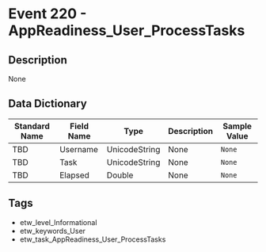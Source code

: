 # Event 220 - AppReadiness_User_ProcessTasks

## Description
None

## Data Dictionary
|Standard Name|Field Name|Type|Description|Sample Value|
|---|---|---|---|---|
|TBD|Username|UnicodeString|None|`None`|
|TBD|Task|UnicodeString|None|`None`|
|TBD|Elapsed|Double|None|`None`|

## Tags
* etw_level_Informational
* etw_keywords_User
* etw_task_AppReadiness_User_ProcessTasks